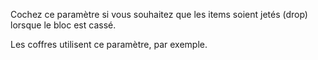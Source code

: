 Cochez ce paramètre si vous souhaitez que les items soient jetés (drop) lorsque le bloc est cassé.

Les coffres utilisent ce paramètre, par exemple.